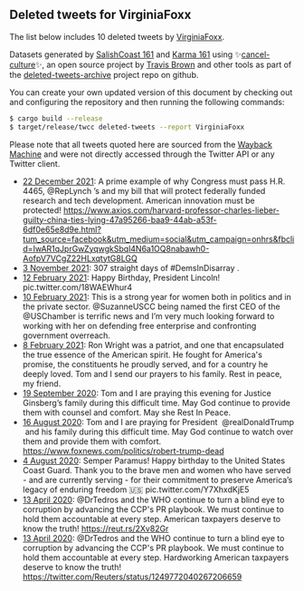 ## Deleted tweets for VirginiaFoxx

The list below includes 10 deleted tweets by
[VirginiaFoxx](https://twitter.com/VirginiaFoxx).



Datasets generated by [SalishCoast 161](https://twitter.com/SalishCoastA) and [Karma 161](https://twitter.com/KarmaOneSixOne)
using ✨[cancel-culture](https://github.com/travisbrown/cancel-culture)✨, an open source project by [Travis Brown](https://twitter.com/travisbrown) 
and other tools as part of the [deleted-tweets-archive](https://github.com/salcoast/deleted-tweets-archive/) project repo on github.

You can create your own updated version of this document by checking out and configuring the
repository and then running the following commands:

```bash
$ cargo build --release
$ target/release/twcc deleted-tweets --report VirginiaFoxx
```

Please note that all tweets quoted here are sourced from the
[Wayback Machine](https://web.archive.org) and were not directly accessed through the Twitter API or
any Twitter client.

* [22 December 2021](https://web.archive.org/web/20211222201612/https://twitter.com/virginiafoxx/status/1473747941722664960): A prime example of why Congress must pass H.R. 4465,  @RepLynch ’s and my bill that will protect federally funded research and tech development.  American innovation must be protected! https://www.axios.com/harvard-professor-charles-lieber-guilty-china-ties-lying-47a95266-baa9-44ab-a53f-6df0e65e8d9e.html?tum_source=facebook&utm_medium=social&utm_campaign=onhrs&fbclid=IwAR1qJprGwZyqwgkSbql4N6a1OQ8nabawh0-AofpV7VCgZ22HLxqtytG8LGQ
* [ 3 November 2021](https://web.archive.org/web/20211103112822/https://twitter.com/virginiafoxx/status/1455859334768910336): 307 straight days of  #DemsInDisarray .
* [12 February 2021](https://web.archive.org/web/20210212144953/https://twitter.com/virginiafoxx/status/1360239637772533764): Happy Birthday, President Lincoln! pic.twitter.com/18WAEWhur4
* [10 February 2021](https://web.archive.org/web/20210210215754/https://twitter.com/virginiafoxx/status/1359622572418228226): This is a strong year for women both in politics and in the private sector.   @SuzanneUSCC  being named the first CEO of the  @USChamber  is terrific news and I’m very much looking forward to working with her on defending free enterprise and confronting government overreach.
* [ 8 February 2021](https://web.archive.org/web/20210208163057/https://twitter.com/virginiafoxx/status/1358815189978804224): Ron Wright was a patriot, and one that encapsulated the true essence of the American spirit.  He fought for America's promise, the constituents he proudly served, and for a country he deeply loved.  Tom and I send our prayers to his family.  Rest in peace, my friend.
* [19 September 2020](https://web.archive.org/web/20200919001102/https://twitter.com/virginiafoxx/status/1307109738451263493): Tom and I are praying this evening for Justice Ginsberg’s family during this difficult time. May God continue to provide them with counsel and comfort.  May she Rest In Peace.
* [16 August 2020](https://web.archive.org/web/20200816040115/https://twitter.com/virginiafoxx/status/1294846560912789505): Tom and I are praying for President ⁦ @realDonaldTrump ⁩ and his family during this difficult time.   May God continue to watch over them and provide them with comfort. https://www.foxnews.com/politics/robert-trump-dead
* [ 4 August 2020](https://web.archive.org/web/20200804141740/https://twitter.com/virginiafoxx/status/1290649349177966595): Semper Paramus! Happy birthday to the United States Coast Guard. Thank you to the brave men and women who have served - and are currently serving - for their commitment to preserve America’s legacy of enduring freedom 🇺🇸 pic.twitter.com/Y7XhxdKjE5
* [13 April 2020](https://web.archive.org/web/20200413194954/https://twitter.com/virginiafoxx/status/1249785510945529862): @DrTedros  and the WHO continue to turn a blind eye to corruption by advancing the CCP's PR playbook. We must continue to hold them accountable at every step. American taxpayers deserve to know the truth! https://reut.rs/2Xv82Gr
* [13 April 2020](https://web.archive.org/web/20200413193838/https://twitter.com/virginiafoxx/status/1249783923401469952): @DrTedros  and the WHO continue to turn a blind eye to corruption by advancing the CCP's PR playbook. We must continue to hold them accountable at every step. Hardworking American taxpayers deserve to know the truth! https://twitter.com/Reuters/status/1249772040267206659
